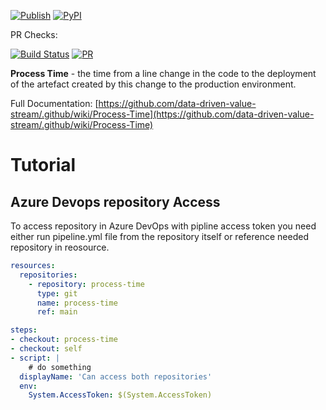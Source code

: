 
[![Publish](https://github.com/worldpwn/process-time-azure-devops/actions/workflows/publish.yml/badge.svg)](https://github.com/worldpwn/process-time-azure-devops/actions/workflows/publish.yml)
<a href="https://pypi.org/project/process-time-azure-devops/"><img alt="PyPI" src="https://img.shields.io/pypi/v/process-time-azure-devops"></a>

PR Checks:

[![Build Status](https://worldpwn.visualstudio.com/process-time/_apis/build/status%2Fgithub%2Fgithub-ci?repoName=data-driven-value-stream%2Fprocess-time-azure-devops&branchName=refs%2Fpull%2F23%2Fmerge)](https://worldpwn.visualstudio.com/process-time/_build/latest?definitionId=5&repoName=data-driven-value-stream%2Fprocess-time-azure-devops&branchName=refs%2Fpull%2F23%2Fmerge)
[![PR](https://github.com/data-driven-value-stream/process-time-azure-devops/actions/workflows/pr.yml/badge.svg)](https://github.com/data-driven-value-stream/process-time-azure-devops/actions/workflows/pr.yml)

**Process Time** - the time from a line change in the code to the deployment of the artefact created by this change to the production environment.

Full Documentation: [https://github.com/data-driven-value-stream/.github/wiki/Process-Time](https://github.com/data-driven-value-stream/.github/wiki/Process-Time)

# Tutorial
## Azure Devops repository Access
To access repository in Azure DevOps with pipline access token you need either run pipeline.yml file from the repository itself or reference needed repository in reosource.
```yml
resources:
  repositories:
    - repository: process-time
      type: git
      name: process-time
      ref: main

steps:
- checkout: process-time
- checkout: self
- script: |
    # do something
  displayName: 'Can access both repositories'
  env:
    System.AccessToken: $(System.AccessToken)
```
